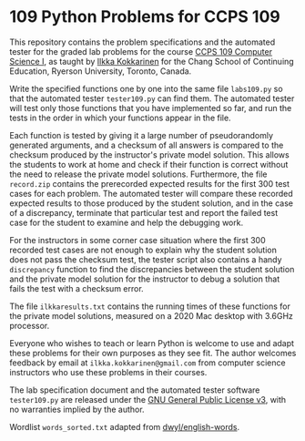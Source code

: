 # 109 Python Problems for CCPS 109

This repository contains the problem specifications and the automated tester for the graded lab problems for the course [CCPS 109 Computer Science I](https://docs.google.com/document/d/1xj3_jehCEMB0las9o6OWgDFB8HuC47hCVYW4UNByFGo/edit?usp=sharing), as taught by [Ilkka Kokkarinen](http://www.scs.ryerson.ca/~ikokkari/) for the Chang School of Continuing Education, Ryerson University, Toronto, Canada.

Write the specified functions one by one into the same file `labs109.py` so that the automated tester `tester109.py` can find them. The automated tester will test only those functions that you have implemented so far, and run the tests in the order in which your functions appear in the file.

Each function is tested by giving it a large number of pseudorandomly generated arguments, and a checksum of all answers is compared to the checksum produced by the instructor's private model solution. This allows the students to work at home and check if their function is correct without the need to release the private model solutions. Furthermore, the file `record.zip` contains the prerecorded expected results for the first 300 test cases for each problem. The automated tester will compare these recorded expected results to those produced by the student solution, and in the case of a discrepancy, terminate that particular test and report the failed test case for the student to examine and help the debugging work.

For the instructors in some corner case situation where the first 300 recorded test cases are not enough to explain why the student solution does not pass the checksum test, the tester script also contains a handy `discrepancy` function to find the discrepancies between the student solution and the private model solution for the instructor to debug a solution that fails the test with a checksum error.

The file `ilkkaresults.txt` contains the running times of these functions for the private model solutions, measured on a 2020 Mac desktop with 3.6GHz processor.

Everyone who wishes to teach or learn Python is welcome to use and adapt these problems for their own purposes as they see fit. The author welcomes feedback by email at `ilkka.kokkarinen@gmail.com` from computer science instructors who use these problems in their courses.

The lab specification document and the automated tester software `tester109.py` are released under the [GNU General Public License v3](https://www.gnu.org/licenses/gpl-3.0.txt), with no warranties implied by the author.

Wordlist `words_sorted.txt` adapted from [dwyl/english-words](https://github.com/dwyl/english-words).

